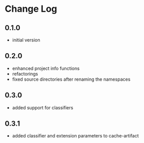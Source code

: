 Change Log
==========

0.1.0
-----
* initial version

0.2.0
-----
* enhanced project info functions
* refactorings
* fixed source directories after renaming the namespaces

0.3.0
-----
* added support for classifiers

0.3.1
-----
* added classifier and extension parameters to cache-artifact


